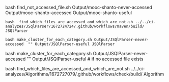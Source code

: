 bash find_not_accessed_file.sh Output/mooc-shanto-never-accessed Output/mooc-shanto-accessed Output/mooc-shanto-useful

```bash  find_which_files_are_accessed_and_which_are_not.sh ../../ci-analyzes/JSqlParser/1672724724/.github/workflows/maven/build/ JSQlParser```

```bash make_cluster_for_each_category.sh Output/JSQlParser-never-accessed  "" Output/JSQlParser-useful JSQlParser```

bash make_cluster_for_each_category.sh Output/JSQlParser-never-accessed  "" Output/JSQlParser-useful # if no accessed file exists

bash  find_which_files_are_accessed_and_which_are_not.sh ../../ci-analyzes/Algorithms/1672727079/.github/workflows/check/build/ Algorithm
